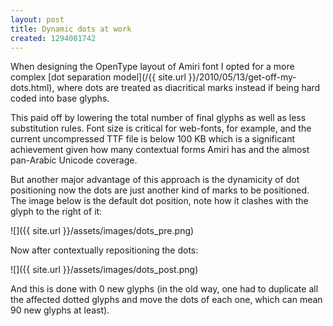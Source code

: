 ```yaml
---
layout: post
title: Dynamic dots at work
created: 1294081742
---
```

When designing the OpenType layout of Amiri font I opted for a more complex [dot separation model](/{{ site.url }}/2010/05/13/get-off-my-dots.html), where dots are treated as diacritical marks instead if being hard coded into base glyphs.

This paid off by lowering the total number of final glyphs as well as less substitution rules. Font size is critical for web-fonts, for example, and the current uncompressed TTF file is below 100 KB which is a significant achievement given how many contextual forms Amiri has and the almost pan-Arabic Unicode coverage.

But another major advantage of this approach is the dynamicity of dot positioning now the dots are just another kind of marks to be positioned. The image below is the default dot position, note how it clashes with the glyph to the right of it:

![]({{ site.url }}/assets/images/dots_pre.png)

Now after contextually repositioning the dots:

![]({{ site.url }}/assets/images/dots_post.png)

And this is done with 0 new glyphs (in the old way, one had to duplicate all the affected dotted glyphs and move the dots of each one, which can mean 90 new glyphs at least).
